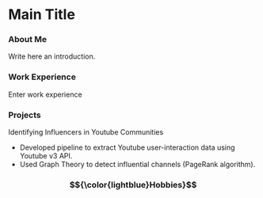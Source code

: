 # Main Title

### About Me
Write here an introduction.

### Work Experience
Enter work experience

### Projects
Identifying Influencers in Youtube Communities
- Developed pipeline to extract Youtube user-interaction data using Youtube v3 API.
- Used Graph Theory to detect influential channels (PageRank algorithm).

### $${\color{lightblue}Hobbies}$$
